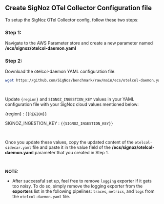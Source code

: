 ## Create SigNoz OTel Collector Configuration file 

To setup the SigNoz OTel Collector config, follow these two steps:

### Step 1: 
Navigate to the AWS Parameter store and create a new parameter named **/ecs/signoz/otelcol-daemon.yaml**

### Step 2:
Download the otelcol-daemon YAML configuration file:
```bash
wget https://github.com/SigNoz/benchmark/raw/main/ecs/otelcol-daemon.yaml
```
&nbsp;

Update `{region}` and `SIGNOZ_INGESTION_KEY` values in your YAML configuration file with your SigNoz cloud values mentioned below:

{region} : `{{REGION}}`

SIGNOZ_INGESTION_KEY : `{{SIGNOZ_INGESTION_KEY}}`

&nbsp;

Once you update these values, copy the updated content of the `otelcol-sidecar.yaml` file and paste it in the value field of the **/ecs/signoz/otelcol-daemon.yaml** parameter that you created in Step 1.

&nbsp;

**NOTE:**
- After successful set up, feel free to remove `logging` exporter if it gets too noisy. To do so, simply remove the logging exporter from the **exporters** list in the following pipelines: `traces`, `metrics`, and `logs` from the `otelcol-daemon.yaml` file.